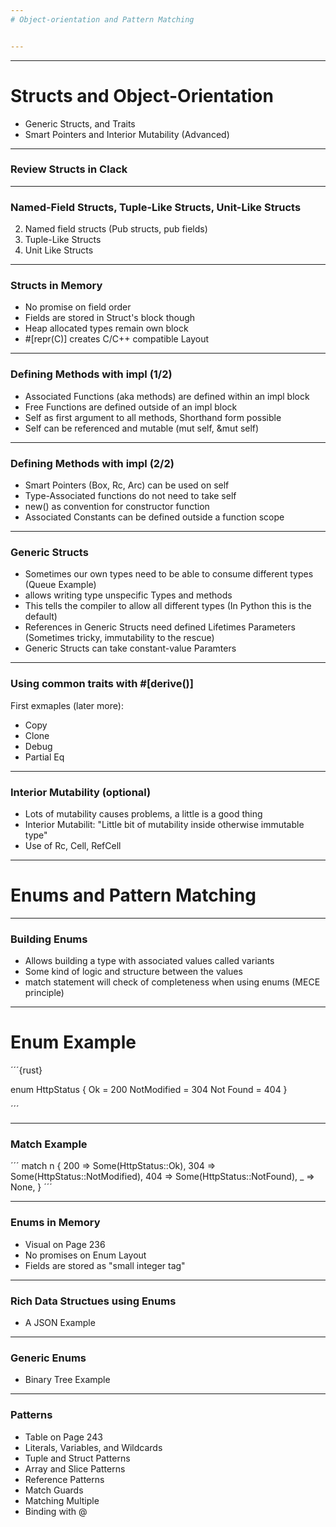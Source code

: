 ```yaml
---
# Object-orientation and Pattern Matching


---
```



---
# Structs and Object-Orientation

- Generic Structs, and Traits
- Smart Pointers and Interior Mutability (Advanced)


---
### Review Structs in Clack

---
### Named-Field Structs, Tuple-Like Structs, Unit-Like Structs

2. Named field structs (Pub structs, pub fields)
3. Tuple-Like Structs
4. Unit Like Structs

---
### Structs in Memory

- No promise on field order
- Fields are stored in Struct's block though
- Heap allocated types remain own block
- #[repr(C)] creates C/C++ compatible Layout


---
### Defining Methods with impl (1/2)

- Associated Functions (aka methods) are defined within an impl block
- Free Functions are defined outside of an impl block
- Self as first argument to all methods, Shorthand form possible
- Self can be referenced and mutable (mut self, &mut self)

---
### Defining Methods with impl (2/2)
- Smart Pointers (Box, Rc, Arc) can be used on self
- Type-Associated functions do not need to take self
- new() as convention for constructor function
- Associated Constants can be defined outside a function scope

---
### Generic Structs

- Sometimes our own types need to be able to consume different types (Queue Example)
- <T> allows writing type unspecific Types and methods
- This tells the compiler to allow all different types (In Python this is the default)
- References in Generic Structs need defined Lifetimes Parameters (Sometimes tricky, immutability to the rescue)
- Generic Structs can take constant-value Paramters

---
### Using common traits with #[derive()]

First exmaples (later more):
- Copy
- Clone
- Debug
- Partial Eq

---

### Interior Mutability (optional)

- Lots of mutability causes problems, a little is a good thing
- Interior Mutabilit: "Little bit of mutability inside otherwise immutable type"
- Use of Rc, Cell<T>, RefCell<T>


---
# Enums and Pattern Matching


---
### Building Enums

- Allows building a type with associated values called variants
- Some kind of logic and structure between the values
- match statement will check of completeness when using enums (MECE principle)


---
# Enum Example

´´´{rust}

enum HttpStatus {
    Ok = 200
    NotModified = 304
    Not Found = 404
}

´´´

---
### Match Example

´´´
match n {
    200 => Some(HttpStatus::Ok),
    304 => Some(HttpStatus::NotModified),
    404 => Some(HttpStatus::NotFound),
    _ => None,
}
´´´

---
### Enums in Memory

- Visual on Page 236
- No promises on Enum Layout
- Fields are stored as "small integer tag"

---
### Rich Data Structues using Enums

- A JSON Example


---
### Generic Enums

- Binary Tree Example


---
### Patterns

- Table on Page 243
- Literals, Variables, and Wildcards
- Tuple and Struct Patterns
- Array and Slice Patterns
- Reference Patterns
- Match Guards
- Matching Multiple
- Binding with @





